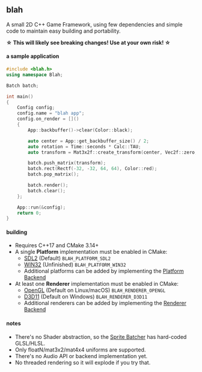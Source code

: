 ## blah
A small 2D C++ Game Framework, using few dependencies and simple code to maintain easy building and portability.

**☆ This will likely see breaking changes! Use at your own risk! ☆**

#### a sample application

```cpp
#include <blah.h>
using namespace Blah;

Batch batch;

int main()
{
    Config config;
    config.name = "blah app";
    config.on_render = []()
    {
        App::backbuffer()->clear(Color::black);

        auto center = App::get_backbuffer_size() / 2;
        auto rotation = Time::seconds * Calc::TAU;
        auto transform = Mat3x2f::create_transform(center, Vec2f::zero, Vec2f::one, rotation);

        batch.push_matrix(transform);
        batch.rect(Rectf(-32, -32, 64, 64), Color::red);
        batch.pop_matrix();

        batch.render();
        batch.clear();
    };

    App::run(&config);
    return 0;
}

```

#### building
 - Requires C++17 and CMake 3.14+
 - A single **Platform** implementation must be enabled in CMake:
	- [SDL2](https://github.com/NoelFB/blah/blob/master/src/internal/platform_sdl2.cpp) (Default) `BLAH_PLATFORM_SDL2`
	- [WIN32](https://github.com/NoelFB/blah/blob/master/src/internal/platform_win32.cpp) (Unfinished) `BLAH_PLATFORM_WIN32`
	- Additional platforms can be added by implementing the [Platform Backend](https://github.com/NoelFB/blah/blob/master/src/internal/platform.h)
 - At least one **Renderer** implementation must be enabled in CMake:
	- [OpenGL](https://github.com/NoelFB/blah/blob/master/src/internal/renderer_gl.cpp) (Default on Linux/macOS) `BLAH_RENDERER_OPENGL`
	- [D3D11](https://github.com/NoelFB/blah/blob/master/src/internal/renderer_d3d11.cpp) (Default on Windows) `BLAH_RENDERER_D3D11`
	- Additional renderers can be added by implementing the [Renderer Backend](https://github.com/NoelFB/blah/blob/master/src/internal/renderer.h)
 
#### notes
 - There's no Shader abstraction, so the [Sprite Batcher](https://github.com/NoelFB/blah/blob/master/src/graphics/batch.cpp) has hard-coded GLSL/HLSL.
 - Only floatN/mat3x2/mat4x4 uniforms are supported.
 - There's no Audio API or backend implementation yet.
 - No threaded rendering so it will explode if you try that.
